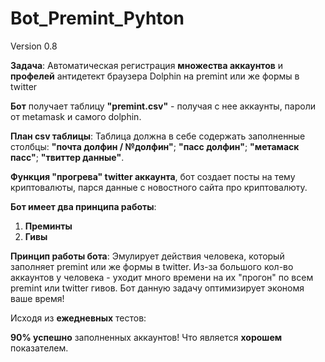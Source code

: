 # Bot_Premint_Pyhton

 Version 0.8

**Задача**: Автоматическая регистрация **множества аккаунтов** и **профелей** антидетект браузера Dolphin на premint или же формы в twitter

**Бот** получает таблицу **"premint.csv"** - получая с нее аккаунты, пароли от metamask и самого dolphin.

**План csv таблицы**:
Таблица должна в себе содержать заполненные столбцы: **"почта долфин / №долфин"**; **"пасс долфин"**; **"метамаск пасс"**; **"твиттер данные"**.

**Функция "прогрева" twitter аккаунта**, бот создает посты на тему криптовалюты, парся данные с новостного сайта про криптовалюту.

**Бот имеет два принципа работы**:
1. **Преминты**
2. **Гивы**

**Принцип работы бота**:
Эмулирует действия человека, который заполняет premint или же формы в twitter.
Из-за большого кол-во аккаунтов у человека - уходит много времени на их "прогон" по всем premint или twitter гивов.
Бот данную задачу оптимизирует экономя ваше время!

Исходя из **ежедневных** тестов:

**90% успешно** заполненных аккаунтов! Что является **хорошем** показателем.
